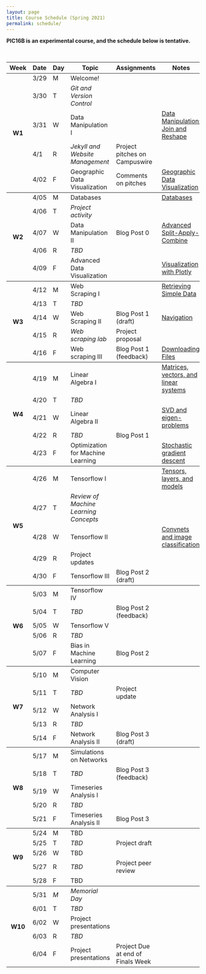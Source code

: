 ```yaml
---
layout: page
title: Course Schedule (Spring 2021)
permalink: schedule/
---
```


**PIC16B is an experimental course, and the schedule below is tentative.** 

<br>

<table style="width:100%">
    <tr>
        <th><div class="sr_only">Week</div></th>
        <th><div class="sr_only">Date</div></th>
        <th><div class="sr_only">Day</div></th>
        <th><div class="sr_only">Topic</div></th>
        <th>Assignments</th>
        <th>Notes</th>
        <th>Readings</th>
    </tr>
    <tbody class="week">
    <tr>
        <th rowspan="6" class="week_marker_odd"> W1 </th>
        <td>3/29</td>
        <td>M</td>
        <td>Welcome!</td>
        <td></td>
        <td></td>
        <td></td>
    </tr>
    <tr>
        <td>3/30</td>
        <td>T</td>
        <td><i>Git and Version Control</i></td>
        <td></td>
        <td></td>
        <td></td>
    </tr>
    <tr>
        <td>3/31</td>
        <td>W</td>
        <td>Data Manipulation I</td>
        <td></td>
        <td>
            <a href = "https://nbviewer.jupyter.org/github/PhilChodrow/PIC16B/blob/master/lectures/EDA/pd-1.ipynb">
                Data Manipulation: Join and Reshape
            </a>
        </td>
        <td></td>
    </tr>
    <tr>
        <td>4/1</td>
        <td>R</td>
        <td><i>Jekyll and Website Management</i></td>
        <td>
            <div class="project">Project pitches on Campuswire</div>
        </td>
        <td></td>
        <td></td>
    </tr>
    <tr>
        <td>4/02</td>
        <td>F</td>
        <td>Geographic Data Visualization</td>
        <td>
            <div class="project">Comments on pitches</div>
        </td>
        <td>
            <a href = "https://nbviewer.jupyter.org/github/PhilChodrow/PIC16B/blob/master/lectures/geo/geoviz-1.ipynb">
                Geographic Data Visualization
            </a>
        </td>
        <td></td>
    </tr>
    </tbody>
    <tbody class="week">
        <tr>
            <th rowspan="5" class="week_marker_even"> W2 </th>
            <td>4/05</td>
            <td>M</td>
            <td>Databases</td>
            <td></td>
            <td>
                <a href = "https://nbviewer.jupyter.org/github/PhilChodrow/PIC16B/blob/master/lectures/sql/sql-1.ipynb">
                    Databases
                </a>
            </td>
            <td></td>
        </tr>
        <tr>
            <td>4/06</td>
            <td>T</td>
            <td><i>Project activity </i></td>
            <td></td>
            <td></td>
            <td></td>
        </tr>
        <tr>
            <td>4/07</td>
            <td>W</td>
            <td>Data Manipulation II</td>
            <td><div class = "hw">Blog Post 0</div></td>
            <td>
                <a href = "https://nbviewer.jupyter.org/github/PhilChodrow/PIC16B/blob/master/lectures/EDA/pd-2.ipynb">
                    Advanced Split-Apply-Combine
                </a>
            </td>
            <td></td>
        </tr>
        <tr>
            <td>4/06</td>
            <td>R</td>
            <td><i>TBD</i></td>
            <td></td>
            <td></td>
            <td></td>
        </tr>
        <tr>
            <td>4/09</td>
            <td>F</td>
            <td>Advanced Data Visualization</td>
            <td></td>
            <td>
                <a href = "https://nbviewer.jupyter.org/github/PhilChodrow/PIC16B/blob/master/lectures/ix_viz/plotly.ipynb">
                    Visualization with Plotly
                </a>
            </td>
            <td></td>
        </tr>
    </tbody>
    <tbody class="week">
        <tr>
            <th rowspan="6" class="week_marker_odd"> W3 </th>
            <td>4/12</td>
            <td>M</td>
            <td>Web Scraping I</td>
            <td></td>
            <td>
                <a href = "https://github.com/PhilChodrow/PIC16B/blob/master/lectures/scrape/lecture-scraper/lecture-scraper/spiders/lecture-scraper.py">
                    Retrieving Simple Data
                </a>
            </td>
            <td></td>
        </tr>
        <tr>
            <td>4/13</td>
            <td>T</td>
            <td><i>TBD</i></td>
            <td></td>
            <td></td>
            <td></td>
        </tr>
        <tr>
            <td>4/14</td>
            <td>W</td>
            <td>Web Scraping II</td>
            <td>
                <div class = "hw-draft">Blog Post 1 (draft)</div>
            </td>
            <td>
                <a href = "https://github.com/PhilChodrow/PIC16B/blob/master/lectures/scrape/wikipedia/wikipedia/spiders/penguincrawler.py">
                    Navigation
                </a>
            </td>
            <td></td>
        </tr>
        <tr>
            <td>4/15</td>
            <td>R</td>
            <td><i>Web scraping lab</i></td>
            <td>
                <div class = "project">Project proposal</div>
            </td>
            <td></td>
            <td></td>
        </tr>
        <tr>
            <td>4/16</td>
            <td>F</td>
            <td>Web scraping III</td>
            <td><div class = "hw-draft">Blog Post 1 (feedback)</div></td>
            <td>
                <a href = "https://github.com/PhilChodrow/PIC16B/blob/master/lectures/scrape/filedownload/filedownload/spiders/download-spider.py">
                    Downloading Files
                </a>
            </td>
            <td></td>
        </tr>
    </tbody>
    <tbody class="week">
        <tr>
            <th rowspan="6" class="week_marker_even"> W4 </th>
            <td>4/19</td>
            <td>M</td>
            <td>Linear Algebra I</td>
            <td></td>
            <td>
                <a href = "https://nbviewer.jupyter.org/github/PhilChodrow/PIC16B/blob/master/lectures/math/linear-algebra-I.ipynb">
                    Matrices, vectors, and linear systems
                </a>
            </td>
            <td></td>
        </tr>
        <tr>
            <td>4/20</td>
            <td>T</td>
            <td><i>TBD</i></td>
            <td></td>
            <td></td>
            <td></td>
        </tr>
        <tr>
            <td>4/21</td>
            <td>W</td>
            <td>Linear Algebra II</td>
            <td></td>
            <td>
                <a href = "https://nbviewer.jupyter.org/github/PhilChodrow/PIC16B/blob/master/lectures/math/linear-algebra-II.ipynb">
                    SVD and eigen-problems
                </a>
            </td>
            <td></td>
        </tr>
        <tr>
            <td>4/22</td>
            <td>R</td>
            <td><i>TBD</i></td>
            <td>
                <div class = "hw">
                    Blog Post 1
                </div>
            </td>
            <td></td>
            <td></td>
        </tr>
        <tr>
            <td>4/23</td>
            <td>F</td>
            <td>Optimization for Machine Learning</td>
            <td></td>
            <td>
                <a href = "https://nbviewer.jupyter.org/github/PhilChodrow/PIC16B/blob/master/lectures/math/optimization.ipynb">
                    Stochastic gradient descent
                </a>
            </td>
            <td></td>
        </tr>
    </tbody>
    <tbody class="week">
        <tr>
            <th rowspan="6" class="week_marker_odd"> W5 </th>
            <td>4/26</td>
            <td>M</td>
            <td>Tensorflow I</td>
            <td></td>
            <td>
                <a href = "https://nbviewer.jupyter.org/github/PhilChodrow/PIC16B/blob/master/lectures/tf/tf-1.ipynb">
                    Tensors, layers, and models
                </a>
            </td>
            <td></td>
        </tr>
        <tr>
            <td>4/27</td>
            <td>T</td>
            <td><i>Review of Machine Learning Concepts</i></td>
            <td></td>
            <td></td>
            <td></td>
        </tr>
        <tr>
            <td>4/28</td>
            <td>W</td>
            <td>Tensorflow II</td>
            <td></td>
            <td>
                <a href = "https://nbviewer.jupyter.org/github/PhilChodrow/PIC16B/blob/master/lectures/tf/tf-2.ipynb">
                    Convnets and image classification
                </a>
            </td>
            <td></td>
        </tr>
        <tr>
            <td>4/29</td>
            <td>R</td>
            <td><div class="project">Project updates</div></td>
            <td></td>
            <td></td>
            <td></td>
        </tr>
        <tr>
            <td>4/30</td>
            <td>F</td>
            <td>Tensorflow III</td>
            <td>
                <div class = "hw-draft">Blog Post 2 (draft)</div>
            </td>    
            <td></td>
            <td></td>
        </tr>
    </tbody>
    <tbody class="week">
        <tr>
            <th rowspan="5" class="week_marker_even"> W6 </th>
            <td>5/03</td>
            <td>M</td>
            <td>Tensorflow IV</td>
            <td>
            </td>
            <td></td>
            <td></td>
        </tr>
        <tr>
            <td>5/04</td>
            <td>T</td>
            <td><i>TBD</i></td>
            <td>
                <div class = "hw-draft">Blog Post 2 (feedback)</div>
            </td>
            <td></td>
            <td></td>
        </tr>
        <tr>
            <td>5/05</td>
            <td>W</td>
            <td>Tensorflow V</td>
            <td></td>
            <td></td>
            <td></td>
        </tr>
        <tr>
            <td>5/06</td>
            <td>R</td>
            <td><i>TBD</i></td>
            <td></td>
            <td></td>
            <td></td>
        </tr>
        <tr>
            <td>5/07</td>
            <td>F</td>
            <td>Bias in Machine Learning</td>
            <td>
                <div class = "hw">Blog Post 2</div>
            </td>
            <td></td>
            <td></td> 
        </tr>
    </tbody>
    <tbody class="week">
        <tr>
            <th rowspan="6" class="week_marker_odd"> W7 </th>
            <td>5/10</td>
            <td>M</td>
            <td>Computer Vision</td>
            <td></td>
            <td></td>
            <td></td>
        </tr>
        <tr>
            <td>5/11</td>
            <td>T</td>
            <td><i>TBD</i></td>
            <td><div class="project">Project update</div></td>
            <td></td>
            <td></td>
        </tr>
        <tr>
            <td>5/12</td>
            <td>W</td>
            <td>Network Analysis I</td>
            <td></td>
            <td></td>
            <td></td>
        </tr>
        <tr>
            <td>5/13</td>
            <td>R</td>
            <td><i>TBD</i></td>
            <td></td>
            <td></td>
            <td></td>
        </tr>
        <tr>
            <td>5/14</td>
            <td>F</td>
            <td>Network Analysis II</td>
            <td>
                <div class = "hw-draft">Blog Post 3 (draft)</div>
            </td> 
            <td></td>
            <td></td>
        </tr>
    </tbody>
    <tbody class="week">
        <tr>
            <th rowspan="6" class="week_marker_even"> W8 </th>
            <td>5/17</td>
            <td>M</td>
            <td>Simulations on Networks</td>
            <td></td>
            <td></td>
            <td></td>
        </tr>
        <tr>
            <td>5/18</td>
            <td>T</td>
            <td><i>TBD</i></td>
            <td>
                <div class = "hw-draft">
                    Blog Post 3 (feedback)
                </div>
            </td>
            <td></td>
            <td></td>
        </tr>
        <tr>
            <td>5/19</td>
            <td>W</td>
            <td>Timeseries Analysis I</td>
            <td></td>
            <td></td>
            <td></td>
        </tr>
        <tr>
            <td>5/20</td>
            <td>R</td>
            <td><i>TBD</i></td>
            <td></td>
            <td></td>
            <td></td>
        </tr>
        <tr>
            <td>5/21</td>
            <td>F</td>
            <td>Timeseries Analysis II</td>
            <td>
                <div class = "hw">Blog Post 3</div>
            </td> 
            <td></td>
            <td></td>
        </tr>
    </tbody>
    <tbody class="week">
        <tr>
            <th rowspan="6" class="week_marker_odd"> W9 </th>
            <td>5/24</td>
            <td>M</td>
            <td>TBD</td>
            <td></td>
            <td></td>
            <td></td>
        </tr>
        <tr>
            <td>5/25</td>
            <td>T</td>
            <td><i>TBD</i></td>
            <td>
                <div class="project">Project draft</div>
            </td>
            <td></td>
            <td></td>
        </tr>
        <tr>
            <td>5/26</td>
            <td>W</td>
            <td>TBD</td>
            <td></td>
            <td></td>
            <td></td>
        </tr>
        <tr>
            <td>5/27</td>
            <td>R</td>
            <td><i>TBD</i></td>
            <td>
                <div class="project">Project peer review</div>
            </td>
            <td></td>
            <td></td>
        </tr>
        <tr>
            <td>5/28</td>
            <td>F</td>
            <td>TBD</td>
            <td></td>
            <td></td>
            <td></td>
        </tr>
    </tbody>
    <tbody class="week">
        <tr>
            <th rowspan="6" class="week_marker_even"> W10 </th>
            <td>5/31</td>
            <td><i>M</i></td>
            <td><i>Memorial Day</i></td>
            <td></td>
            <td></td>
            <td></td>
        </tr>
        <tr>
            <td>6/01</td>
            <td>T</td>
            <td><i>TBD</i></td>
            <td></td>
            <td></td>
            <td></td>
        </tr>
        <tr>
            <td>6/02</td>
            <td>W</td>
            <td><div class="project">Project presentations</div></td>
            <td></td>
            <td></td>
            <td></td>
        </tr>
        <tr>
            <td>6/03</td>
            <td>R</td>
            <td><i>TBD</i></td>
            <td></td>
            <td></td>
            <td></td>
        </tr>
        <tr>
            <td>6/04</td>
            <td>F</td>
            <td><div class="project">Project presentations</div></td>
            <td>
                <div class="project">Project Due at end of Finals Week</div>
            </td>
            <td></td>
            <td></td>
        </tr>
    </tbody>
</table>